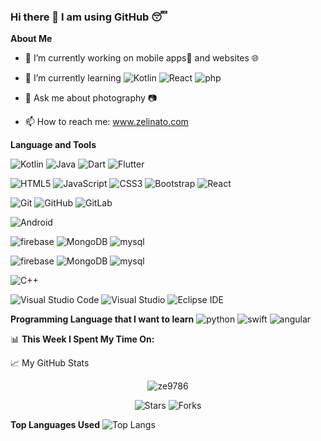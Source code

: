 ### Hi there 👋 I am using GitHub 😴

**About Me**

- 🔭 I’m currently working on mobile apps📱 and websites 🌐
- 🌱 I’m currently learning
![Kotlin](https://img.shields.io/badge/-Kotlin-0095D5?style=flat-square&logo=kotlin&logoColor=white)
![React](https://img.shields.io/badge/-HTML5-e34c26?style=flat&logo=html5&logoColor=white)
![php](https://img.shields.io/badge/-PHP-474A8A?style=flat-square&logo=PHP&logoColor=white)

- 💬 Ask me about photography 📷
- 📫 How to reach me: www.zelinato.com


**Language and Tools**

![Kotlin](https://img.shields.io/badge/-Kotlin-0095D5?style=flat-square&logo=kotlin&logoColor=white)
![Java](https://img.shields.io/badge/-Java-007396?style=flat&logo=Java&logoColor=white)
![Dart](https://img.shields.io/badge/-Dart-0175C2?style=flat-square&logo=dart&logoColor=white)
![Flutter](https://img.shields.io/badge/-Flutter-0095D5?style=flat-square&logo=flutter&logoColor=white)

![HTML5](https://img.shields.io/badge/-HTML5-e34c26?style=flat&logo=html5&logoColor=white)
![JavaScript](https://img.shields.io/badge/-JavaScript-F7DF1E?style=flat&logo=JavaScript&logoColor=black)
![CSS3](https://img.shields.io/badge/-CSS3-1572B6?style=flat&logo=CSS3&logoColor=white)
![Bootstrap](https://img.shields.io/badge/-Bootstrap%204-7952B3?style=flat&logo=Bootstrap&logoColor=white)
![React](https://img.shields.io/badge/-HTML5-e34c26?style=flat&logo=html5&logoColor=white)

![Git](https://img.shields.io/badge/-Git-F05032?style=flat&logo=Git&logoColor=white)
![GitHub](https://img.shields.io/badge/-GitHub-181717?style=flat&logo=GitHub&logoColor=white)
![GitLab](https://img.shields.io/badge/-GitLab-fca326?style=flat&logo=GitLab&logoColor=white)

![Android](https://img.shields.io/badge/-Android-3DDC84?style=flat&logo=Android&logoColor=white)

![firebase](https://img.shields.io/badge/-Firebase-FFCA28?style=flat-square&logo=firebase&logoColor=white)
![MongoDB](https://img.shields.io/badge/-MongoDB-13aa52?style=flat-square&logo=mongodb&logoColor=white)
![mysql](https://img.shields.io/badge/-MySQL-4479A1?style=flat-square&logo=mysql&logoColor=white)

![firebase](https://img.shields.io/badge/-Firebase-FFCA28?style=flat-square&logo=firebase&logoColor=white)
![MongoDB](https://img.shields.io/badge/-MongoDB-13aa52?style=flat-square&logo=mongodb&logoColor=white)
![mysql](https://img.shields.io/badge/-MySQL-4479A1?style=flat-square&logo=mysql&logoColor=white)

![C++](https://img.shields.io/badge/-C++-00599C?style=flat-square&logo=C++&logoColor=white)

![Visual Studio Code](https://img.shields.io/badge/-Visual%20Studio%20Code-007ACC?style=flat&logo=Visual-Studio-Code&logoColor=white)
![Visual Studio](https://img.shields.io/badge/-Visual%20Studio-5C2D91?style=flat&logo=Visual-Studio&logoColor=white)
![Eclipse IDE](https://img.shields.io/badge/-Eclipse-2C2255?style=flat&logo=Eclipse-IDE&logoColor=white)
  
**Programming Language that I want to learn**
<img alt="python" src="https://img.shields.io/badge/-Python-3776AB?style=flat-square&logo=python&logoColor=white" />
<img alt="swift" src="https://img.shields.io/badge/-Swift-FA7343?style=flat-square&logo=swift&logoColor=white" />
<img alt="angular" src="https://img.shields.io/badge/-Angular-E23237?style=flat-square&logo=angular&logoColor=white" />


📊 **This Week I Spent My Time On:**


📈 My GitHub Stats

<p align="center"> <img src="https://github-readme-stats.vercel.app/api?username=ze9786&show_icons=true&theme=gotham" alt="ze9786" />
  <p align="center"><img alt="Stars" src="https://img.shields.io/github/stars/ze9786/ze9786?style=flat-square&labelColor=343b41"/> <img alt="Forks" src="https://img.shields.io/github/forks/ze9786/ze9786?style=flat-square&labelColor=343b41"/></p>
  
  **Top Languages Used**
![Top Langs](https://github-readme-stats.vercel.app/api/top-langs/?username=PerryCodekies&count_private=true&theme=blueberry)  

